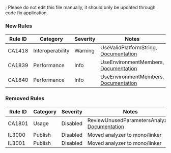 ; Please do not edit this file manually, it should only be updated through code fix application.
### New Rules
Rule ID | Category | Severity | Notes
--------|----------|----------|-------
CA1418 | Interoperability | Warning | UseValidPlatformString, [Documentation](https://docs.microsoft.com/dotnet/fundamentals/code-analysis/quality-rules/ca1418)
CA1839 | Performance | Info | UseEnvironmentMembers, [Documentation](https://docs.microsoft.com/dotnet/fundamentals/code-analysis/quality-rules/ca1839)
CA1840 | Performance | Info | UseEnvironmentMembers, [Documentation](https://docs.microsoft.com/dotnet/fundamentals/code-analysis/quality-rules/ca1840)

### Removed Rules

Rule ID | Category | Severity | Notes
--------|----------|----------|-------
CA1801 | Usage | Disabled | ReviewUnusedParametersAnalyzer, [Documentation](https://docs.microsoft.com/visualstudio/code-quality/ca1801)
IL3000 | Publish | Disabled | Moved analyzer to mono/linker
IL3001 | Publish | Disabled | Moved analyzer to mono/linker
